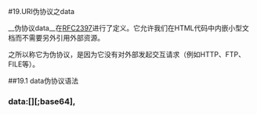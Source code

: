 #19.URI伪协议之data
  
  __伪协议data__在<a target="_blank" href="http://www.ietf.org/rfc/rfc2397.txt">RFC2397</a>进行了定义。它允许我们在HTML代码中内嵌小型文档而不需要另外引用外部资源。
  
  之所以称它为伪协议，是因为它没有对外部发起交互请求（例如HTTP、FTP、FILE等）。

##19.1 data伪协议语法

### data:[<mediatype>][;base64],<data>
